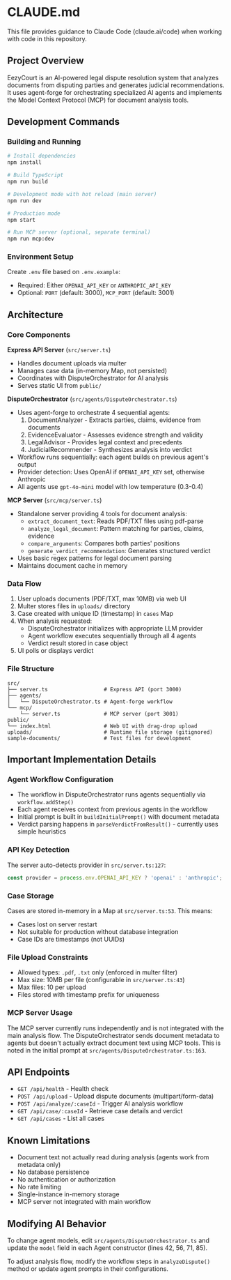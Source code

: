 # CLAUDE.md

This file provides guidance to Claude Code (claude.ai/code) when working with code in this repository.

## Project Overview

EezyCourt is an AI-powered legal dispute resolution system that analyzes documents from disputing parties and generates judicial recommendations. It uses agent-forge for orchestrating specialized AI agents and implements the Model Context Protocol (MCP) for document analysis tools.

## Development Commands

### Building and Running

```bash
# Install dependencies
npm install

# Build TypeScript
npm run build

# Development mode with hot reload (main server)
npm run dev

# Production mode
npm start

# Run MCP server (optional, separate terminal)
npm run mcp:dev
```

### Environment Setup

Create `.env` file based on `.env.example`:
- Required: Either `OPENAI_API_KEY` or `ANTHROPIC_API_KEY`
- Optional: `PORT` (default: 3000), `MCP_PORT` (default: 3001)

## Architecture

### Core Components

**Express API Server** (`src/server.ts`)
- Handles document uploads via multer
- Manages case data (in-memory Map, not persisted)
- Coordinates with DisputeOrchestrator for AI analysis
- Serves static UI from `public/`

**DisputeOrchestrator** (`src/agents/DisputeOrchestrator.ts`)
- Uses agent-forge to orchestrate 4 sequential agents:
  1. DocumentAnalyzer - Extracts parties, claims, evidence from documents
  2. EvidenceEvaluator - Assesses evidence strength and validity
  3. LegalAdvisor - Provides legal context and precedents
  4. JudicialRecommender - Synthesizes analysis into verdict
- Workflow runs sequentially: each agent builds on previous agent's output
- Provider detection: Uses OpenAI if `OPENAI_API_KEY` set, otherwise Anthropic
- All agents use `gpt-4o-mini` model with low temperature (0.3-0.4)

**MCP Server** (`src/mcp/server.ts`)
- Standalone server providing 4 tools for document analysis:
  - `extract_document_text`: Reads PDF/TXT files using pdf-parse
  - `analyze_legal_document`: Pattern matching for parties, claims, evidence
  - `compare_arguments`: Compares both parties' positions
  - `generate_verdict_recommendation`: Generates structured verdict
- Uses basic regex patterns for legal document parsing
- Maintains document cache in memory

### Data Flow

1. User uploads documents (PDF/TXT, max 10MB) via web UI
2. Multer stores files in `uploads/` directory
3. Case created with unique ID (timestamp) in `cases` Map
4. When analysis requested:
   - DisputeOrchestrator initializes with appropriate LLM provider
   - Agent workflow executes sequentially through all 4 agents
   - Verdict result stored in case object
5. UI polls or displays verdict

### File Structure

```
src/
├── server.ts                  # Express API (port 3000)
├── agents/
│   └── DisputeOrchestrator.ts # Agent-forge workflow
└── mcp/
    └── server.ts              # MCP server (port 3001)
public/
└── index.html                 # Web UI with drag-drop upload
uploads/                       # Runtime file storage (gitignored)
sample-documents/              # Test files for development
```

## Important Implementation Details

### Agent Workflow Configuration

- The workflow in DisputeOrchestrator runs agents sequentially via `workflow.addStep()`
- Each agent receives context from previous agents in the workflow
- Initial prompt is built in `buildInitialPrompt()` with document metadata
- Verdict parsing happens in `parseVerdictFromResult()` - currently uses simple heuristics

### API Key Detection

The server auto-detects provider in `src/server.ts:127`:
```typescript
const provider = process.env.OPENAI_API_KEY ? 'openai' : 'anthropic';
```

### Case Storage

Cases are stored in-memory in a Map at `src/server.ts:53`. This means:
- Cases lost on server restart
- Not suitable for production without database integration
- Case IDs are timestamps (not UUIDs)

### File Upload Constraints

- Allowed types: `.pdf`, `.txt` only (enforced in multer filter)
- Max size: 10MB per file (configurable in `src/server.ts:43`)
- Max files: 10 per upload
- Files stored with timestamp prefix for uniqueness

### MCP Server Usage

The MCP server currently runs independently and is not integrated with the main analysis flow. The DisputeOrchestrator sends document metadata to agents but doesn't actually extract document text using MCP tools. This is noted in the initial prompt at `src/agents/DisputeOrchestrator.ts:163`.

## API Endpoints

- `GET /api/health` - Health check
- `POST /api/upload` - Upload dispute documents (multipart/form-data)
- `POST /api/analyze/:caseId` - Trigger AI analysis workflow
- `GET /api/case/:caseId` - Retrieve case details and verdict
- `GET /api/cases` - List all cases

## Known Limitations

- Document text not actually read during analysis (agents work from metadata only)
- No database persistence
- No authentication or authorization
- No rate limiting
- Single-instance in-memory storage
- MCP server not integrated with main workflow

## Modifying AI Behavior

To change agent models, edit `src/agents/DisputeOrchestrator.ts` and update the `model` field in each Agent constructor (lines 42, 56, 71, 85).

To adjust analysis flow, modify the workflow steps in `analyzeDispute()` method or update agent prompts in their configurations.
